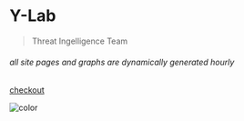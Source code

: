 
# Y-Lab

> Threat Ingelligence Team

###### _all site pages and graphs are dynamically generated hourly_

[checkout](#summary)

![color](#000000)
